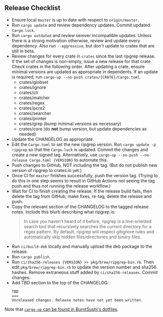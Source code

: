 Release Checklist
-----------------
* Ensure local `master` is up to date with respect to `origin/master`.
* Run `cargo update` and review dependency updates. Commit updated
  `Cargo.lock`.
* Run `cargo outdated` and review semver incompatible updates. Unless there is
  a strong motivation otherwise, review and update every dependency. Also
  run `--aggressive`, but don't update to crates that are still in beta.
* Review changes for every crate in `crates` since the last ripgrep release.
  If the set of changes is non-empty, issue a new release for that crate. Check
  crates in the following order. After updating a crate, ensure minimal
  versions are updated as appropriate in dependents. If an update is required,
  run `cargo-up --no-push crates/{CRATE}/Cargo.toml`.
    * crates/globset
    * crates/ignore
    * crates/cli
    * crates/matcher
    * crates/regex
    * crates/pcre2
    * crates/searcher
    * crates/printer
    * crates/grep (bump minimal versions as necessary)
    * crates/core (do **not** bump version, but update dependencies as needed)
* Update the CHANGELOG as appropriate.
* Edit the `Cargo.toml` to set the new ripgrep version. Run
  `cargo update -p ripgrep` so that the `Cargo.lock` is updated. Commit the
  changes and create a new signed tag. Alternatively, use
  `cargo-up --no-push --no-release Cargo.toml {VERSION}` to automate this.
* Push changes to GitHub, NOT including the tag. (But do not publish new
  version of ripgrep to crates.io yet.)
* Once CI for `master` finishes successfully, push the version tag. (Trying to
  do this in one step seems to result in GitHub Actions not seeing the tag
  push and thus not running the release workflow.)
* Wait for CI to finish creating the release. If the release build fails, then
  delete the tag from GitHub, make fixes, re-tag, delete the release and push.
* Copy the relevant section of the CHANGELOG to the tagged release notes.
  Include this blurb describing what ripgrep is:
  > In case you haven't heard of it before, ripgrep is a line-oriented search
  > tool that recursively searches the current directory for a regex pattern.
  > By default, ripgrep will respect gitignore rules and automatically skip
  > hidden files/directories and binary files.
* Run `ci/build-deb` locally and manually upload the deb package to the
  release.
* Run `cargo publish`.
* Run `ci/sha256-releases {VERSION} >> pkg/brew/ripgrep-bin.rb`. Then edit
  `pkg/brew/ripgrep-bin.rb` to update the version number and sha256 hashes.
  Remove extraneous stuff added by `ci/sha256-releases`. Commit changes.
* Add TBD section to the top of the CHANGELOG:
  ```
  TBD
  ===
  Unreleased changes. Release notes have not yet been written.
  ```

Note that
[`cargo-up` can be found in BurntSushi's dotfiles](https://github.com/BurntSushi/dotfiles/blob/master/bin/cargo-up).
